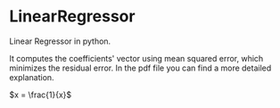 <script src="https://polyfill.io/v3/polyfill.min.js?features=es6"></script>
<script id="MathJax-script" async src="https://cdn.jsdelivr.net/npm/mathjax@3/es5/tex-mml-chtml.js"></script>

# LinearRegressor
Linear Regressor in python.

It computes the coefficients' vector using mean squared error, which minimizes the residual error.
In the pdf file you can find a more detailed explanation.

$x = \frac{1}{x}$
